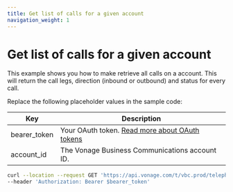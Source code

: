 ```yaml
---
title: Get list of calls for a given account
navigation_weight: 1
---
```


# Get list of calls for a given account

This example shows you how to make retrieve all calls on a account. This will return the call legs, direction (inbound or outbound) and status for every call.

Replace the following placeholder values in the sample code:

| Key        | Description                                                                                            |
|------------|--------------------------------------------------------------------------------------------------------|
| bearer_token | Your OAuth token. [Read more about OAuth tokens](https://developer.nexmo.com/vonage-business-cloud/vbc-apis/getting-started/authentication) |
| account_id | The Vonage Business Communications account ID. |

``` bash
curl --location --request GET 'https://api.vonage.com/t/vbc.prod/telephony/v3/cc/accounts/$account_id/calls' \
--header 'Authorization: Bearer $bearer_token'
```
